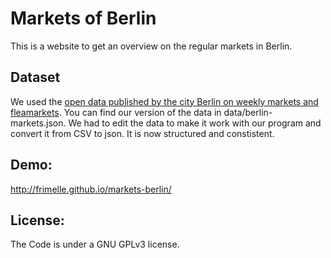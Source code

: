 # Markets of Berlin

This is a website to get an overview on the regular markets in Berlin. 

## Dataset

We used the <a href="http://daten.berlin.de/datensaetze/wochen-und-tr%C3%B6delm%C3%A4rkte">open data published by the city Berlin on weekly markets and fleamarkets</a>. You can find our version of the data in data/berlin-markets.json. We had to edit the data to make it work with our program and convert it from CSV to json. It is now structured and constistent. 

## Demo: 

http://frimelle.github.io/markets-berlin/

## License:

The Code is under a GNU GPLv3 license.
